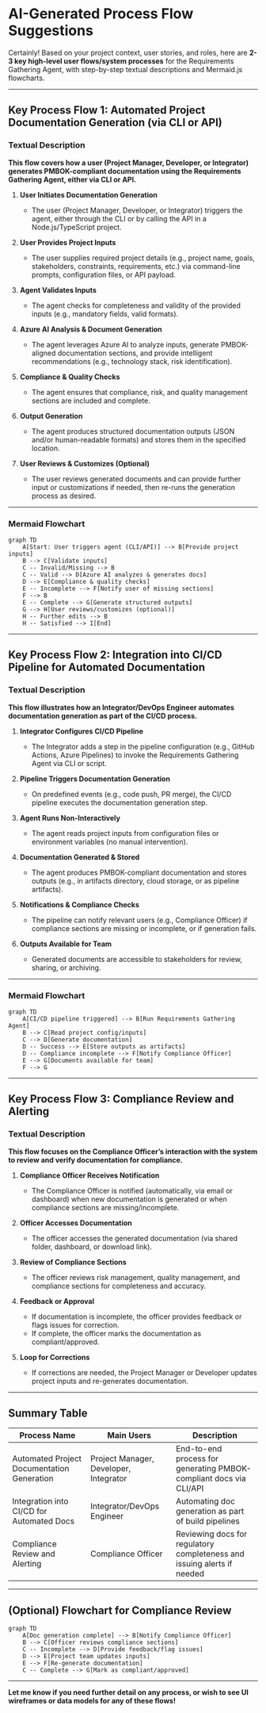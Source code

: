 # AI-Generated Process Flow Suggestions

Certainly! Based on your project context, user stories, and roles, here are **2-3 key high-level user flows/system processes** for the Requirements Gathering Agent, with step-by-step textual descriptions and Mermaid.js flowcharts.

---

## Key Process Flow 1: **Automated Project Documentation Generation (via CLI or API)**

### Textual Description

**This flow covers how a user (Project Manager, Developer, or Integrator) generates PMBOK-compliant documentation using the Requirements Gathering Agent, either via CLI or API.**

1. **User Initiates Documentation Generation**
   - The user (Project Manager, Developer, or Integrator) triggers the agent, either through the CLI or by calling the API in a Node.js/TypeScript project.

2. **User Provides Project Inputs**
   - The user supplies required project details (e.g., project name, goals, stakeholders, constraints, requirements, etc.) via command-line prompts, configuration files, or API payload.

3. **Agent Validates Inputs**
   - The agent checks for completeness and validity of the provided inputs (e.g., mandatory fields, valid formats).

4. **Azure AI Analysis & Document Generation**
   - The agent leverages Azure AI to analyze inputs, generate PMBOK-aligned documentation sections, and provide intelligent recommendations (e.g., technology stack, risk identification).

5. **Compliance & Quality Checks**
   - The agent ensures that compliance, risk, and quality management sections are included and complete.

6. **Output Generation**
   - The agent produces structured documentation outputs (JSON and/or human-readable formats) and stores them in the specified location.

7. **User Reviews & Customizes (Optional)**
   - The user reviews generated documents and can provide further input or customizations if needed, then re-runs the generation process as desired.

---

### Mermaid Flowchart

```mermaid
graph TD
    A[Start: User triggers agent (CLI/API)] --> B[Provide project inputs]
    B --> C[Validate inputs]
    C -- Invalid/Missing --> B
    C -- Valid --> D[Azure AI analyzes & generates docs]
    D --> E[Compliance & quality checks]
    E -- Incomplete --> F[Notify user of missing sections]
    F --> B
    E -- Complete --> G[Generate structured outputs]
    G --> H[User reviews/customizes (optional)]
    H -- Further edits --> B
    H -- Satisfied --> I[End]
```

---

## Key Process Flow 2: **Integration into CI/CD Pipeline for Automated Documentation**

### Textual Description

**This flow illustrates how an Integrator/DevOps Engineer automates documentation generation as part of the CI/CD process.**

1. **Integrator Configures CI/CD Pipeline**
   - The Integrator adds a step in the pipeline configuration (e.g., GitHub Actions, Azure Pipelines) to invoke the Requirements Gathering Agent via CLI or script.

2. **Pipeline Triggers Documentation Generation**
   - On predefined events (e.g., code push, PR merge), the CI/CD pipeline executes the documentation generation step.

3. **Agent Runs Non-Interactively**
   - The agent reads project inputs from configuration files or environment variables (no manual intervention).

4. **Documentation Generated & Stored**
   - The agent produces PMBOK-compliant documentation and stores outputs (e.g., in artifacts directory, cloud storage, or as pipeline artifacts).

5. **Notifications & Compliance Checks**
   - The pipeline can notify relevant users (e.g., Compliance Officer) if compliance sections are missing or incomplete, or if generation fails.

6. **Outputs Available for Team**
   - Generated documents are accessible to stakeholders for review, sharing, or archiving.

---

### Mermaid Flowchart

```mermaid
graph TD
    A[CI/CD pipeline triggered] --> B[Run Requirements Gathering Agent]
    B --> C[Read project config/inputs]
    C --> D[Generate documentation]
    D -- Success --> E[Store outputs as artifacts]
    D -- Compliance incomplete --> F[Notify Compliance Officer]
    E --> G[Documents available for team]
    F --> G
```

---

## Key Process Flow 3: **Compliance Review and Alerting**

### Textual Description

**This flow focuses on the Compliance Officer’s interaction with the system to review and verify documentation for compliance.**

1. **Compliance Officer Receives Notification**
   - The Compliance Officer is notified (automatically, via email or dashboard) when new documentation is generated or when compliance sections are missing/incomplete.

2. **Officer Accesses Documentation**
   - The officer accesses the generated documentation (via shared folder, dashboard, or download link).

3. **Review of Compliance Sections**
   - The officer reviews risk management, quality management, and compliance sections for completeness and accuracy.

4. **Feedback or Approval**
   - If documentation is incomplete, the officer provides feedback or flags issues for correction.
   - If complete, the officer marks the documentation as compliant/approved.

5. **Loop for Corrections**
   - If corrections are needed, the Project Manager or Developer updates project inputs and re-generates documentation.

---

## Summary Table

| Process Name                                    | Main Users                         | Description                                                                 |
|-------------------------------------------------|------------------------------------|-----------------------------------------------------------------------------|
| Automated Project Documentation Generation      | Project Manager, Developer, Integrator | End-to-end process for generating PMBOK-compliant docs via CLI/API          |
| Integration into CI/CD for Automated Docs       | Integrator/DevOps Engineer         | Automating doc generation as part of build pipelines                        |
| Compliance Review and Alerting                  | Compliance Officer                 | Reviewing docs for regulatory completeness and issuing alerts if needed      |

---

## (Optional) Flowchart for Compliance Review

```mermaid
graph TD
    A[Doc generation complete] --> B[Notify Compliance Officer]
    B --> C[Officer reviews compliance sections]
    C -- Incomplete --> D[Provide feedback/flag issues]
    D --> E[Project team updates inputs]
    E --> F[Re-generate documentation]
    C -- Complete --> G[Mark as compliant/approved]
```

---

**Let me know if you need further detail on any process, or wish to see UI wireframes or data models for any of these flows!**
